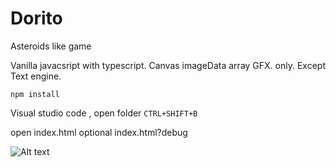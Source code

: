 # Dorito
Asteroids like game 

Vanilla javacsript with typescript.  Canvas imageData array GFX. only. Except Text engine.


``npm install``

Visual studio code , open folder ``CTRL+SHIFT+B``



open index.html  optional index.html?debug 



![Alt text](https://github.com/klimtachakka/Dorito/blob/master/screenshot.jpg?raw=true "Title")
